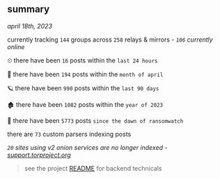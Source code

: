 
## summary
_april 18th, 2023_

currently tracking `144` groups across `258` relays & mirrors - _`106` currently online_

⏲ there have been `16` posts within the `last 24 hours`

🦈 there have been `194` posts within the `month of april`

🪐 there have been `990` posts within the `last 90 days`

🏚 there have been `1082` posts within the `year of 2023`

🦕 there have been `5773` posts `since the dawn of ransomwatch`

there are `73` custom parsers indexing posts

_`20` sites using v2 onion services are no longer indexed - [support.torproject.org](https://support.torproject.org/onionservices/v2-deprecation/)_

> see the project [README](https://github.com/joshhighet/ransomwatch#ransomwatch--) for backend technicals
